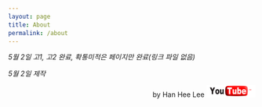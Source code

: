 ```yaml
---
layout: page
title: About
permalink: /about
---
```

*5월 2일 고1, 고2 완료, 확통미적은 페이지만 완료(링크 파일 없음)*

*5월 2일 제작*

<p style="text-align:right">by Han Hee Lee <img width="100px" height="25px" src="/assets/pngegg.png"/></p>